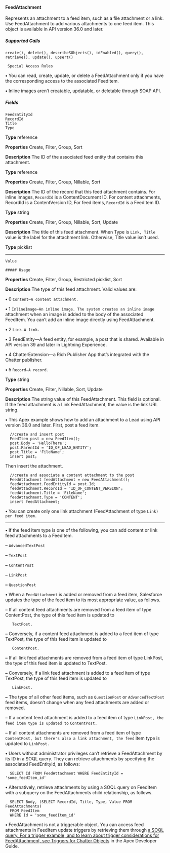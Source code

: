 #### FeedAttachment

Represents an attachment to a feed item, such as a file attachment or a link. Use FeedAttachment to add various attachments to one
feed item. This object is available in API version 36.0 and later.

##### Supported Calls
```
create(), delete(), describeSObjects(), idEnabled(), query(), retrieve(), update(), upsert()

 Special Access Rules

```
**•** You can read, create, update, or delete a FeedAttachment only if you have the corresponding access to the associated FeedItem.

**•** Inline images aren’t creatable, updatable, or deletable through SOAP API.

##### Fields

```
FeedEntityId
RecordId
Title
Type

```

**Type**
reference

**Properties**
Create, Filter, Group, Sort

**Description**
The ID of the associated feed entity that contains this attachment.

**Type**
reference

**Properties**
Create, Filter, Group, Nillable, Sort

**Description**
The ID of the record that this feed attachment contains. For inline images,
`RecordId` is a ContentDocument ID. For content attachments, RecordId
is a ContentVersion ID, For feed items, `RecordId` is a FeedItem ID.

**Type**
string

**Properties**
Create, Filter, Group, Nillable, Sort, Update

**Description**
The title of this feed attachment. When Type is `Link, Title` value is the
label for the attachment link. Otherwise, Title value isn’t used.

**Type**
picklist


-----

```
Value

##### Usage

```

**Properties**
Create, Filter, Group, Restricted picklist, Sort

**Description**
The type of this feed attachment. Valid values are:

**•** 0 `Content—A content attachment.`

**•** 1 `InlineImage—An inline image. The system creates an inline image`
attachment when an image is added to the body of the associated FeedItem.
You can’t add an inline image directly using FeedAttachment.

**•** 2 `Link—A link.`

**•** 3 FeedEntity—A feed entity, for example, a post that is shared. Available
in API version 39 and later in Lightning Experience.

**•** 4 ChatterExtension—a Rich Publisher App that’s integrated with the
Chatter publisher.

**•** 5 `Record—A record.`

**Type**
string

**Properties**
Create, Filter, Nillable, Sort, Update

**Description**
The string value of this FeedAttachment. This field is optional. If the feed
attachment is a Link FeedAttachment, the value is the link URL string.



**•** This Apex example shows how to add an attachment to a Lead using API version 36.0 and later. First, post a feed item.
```
  //create and insert post
  FeedItem post = new FeedItem();
  post.Body = 'HelloThere';
  post.ParentId = 'ID_OF_LEAD_ENTITY';
  post.Title = 'FileName';
  insert post;

```
Then insert the attachment.
```
  //create and associate a content attachment to the post
  FeedAttachment feedAttachment = new FeedAttachment();
  feedAttachment.FeedEntityId = post.Id;
  feedAttachment.RecordId = 'ID_OF_CONTENT_VERSION';
  feedAttachment.Title = 'FileName';
  feedAttachment.Type = 'CONTENT';
  insert feedAttachment;

```
**•** You can create only one link attachment (FeedAttachment of type `Link) per feed item.`


-----

**•** If the feed item type is one of the following, you can add content or link feed attachments to a FeedItem.

**–** `AdvancedTextPost`

**–** `TextPost`

**–** `ContentPost`

**–** `LinkPost`

**–** `QuestionPost`

**•** When a `FeedAttachment` is added or removed from a feed item, Salesforce updates the type of the feed item to its most
appropriate value, as follows.

**–** If all content feed attachments are removed from a feed item of type ContentPost, the type of this feed item is updated to
```
   TextPost.

```
**–** Conversely, if a content feed attachment is added to a feed item of type TextPost, the type of this feed item is updated to
```
   ContentPost.

```
**–** If all link feed attachments are removed from a feed item of type LinkPost, the type of this feed item is updated to TextPost.

**–** Conversely, if a link feed attachment is added to a feed item of type TextPost, the type of this feed item is updated to
```
   LinkPost.

```
**–** The type of all other feed items, such as `QuestionPost` or `AdvancedTextPost` feed items, doesn’t change when any
feed attachments are added or removed.

**–** If a content feed attachment is added to a feed item of type `LinkPost, the feed item type is updated to` `ContentPost.`

**–** If all content attachments are removed from a feed item of type `ContentPost, but there's also a link attachment, the feed`
item type is updated to `LinkPost.`

**•** Users without administrator privileges can’t retrieve a FeedAttachment by its ID in a SOQL query. They can retrieve attachments by
specifying the associated FeedEntityId, as follows:
```
  SELECT Id FROM FeedAttachment WHERE FeedEntityId = 'some_feedItem_id'

```
**•** Alternatively, retrieve attachments by using a SOQL query on FeedItem with a subquery on the FeedAttachments child relationship,
as follows.
```
  SELECT Body, (SELECT RecordId, Title, Type, Value FROM FeedAttachments)
  FROM FeedItem
  WHERE Id = 'some_feedItem_id'

```
**•** FeedAttachment is not a triggerable object. You can access feed attachments in FeedItem update triggers by retrieving them through
[a SOQL query. For a trigger example, and to learn about trigger considerations for FeedAttachment, see Triggers for Chatter Objects](https://developer.salesforce.com/docs/atlas.en-us.254.0.apexcode.meta/apexcode/apex_triggers_fields_not_updated_chatter.htm)
in the Apex Developer Guide.
